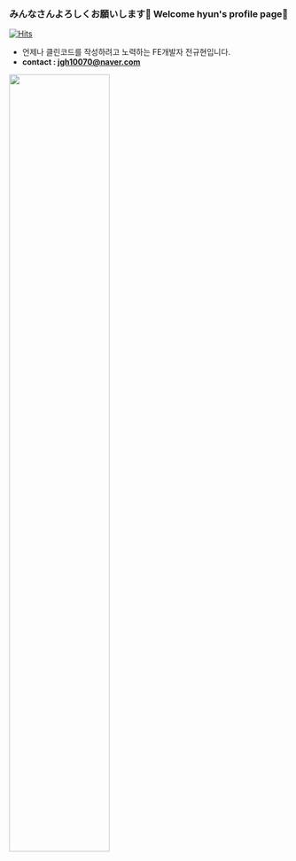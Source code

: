 ### みんなさんよろしくお願いします🙏  Welcome hyun's profile page👋

[![Hits](https://hits.seeyoufarm.com/api/count/incr/badge.svg?url=https%3A%2F%2Fgithub.com%2Fzzsza)](https://hits.seeyoufarm.com)

- 언제나 클린코드를 작성하려고 노력하는 FE개발자 전규현입니다. 
- **contact : jgh10070@naver.com**

<p><img src="https://media.giphy.com/media/ASd0Ukj0y3qMM/giphy.gif" width="60%"></img></p>
<!--
**hxxnim/hxxnim** is a ✨ _special_ ✨ repository because its `README.md` (this file) appears on your GitHub profile.

Here are some ideas to get you started:

- 🔭 I’m currently working on ...
- 🌱 I’m currently learning ...
- 👯 I’m looking to collaborate on ...
- 🤔 I’m looking for help with ...
- 💬 Ask me about ...
- 📫 How to reach me: ...
- 😄 Pronouns: ...
- ⚡ Fun fact: ...
-->


